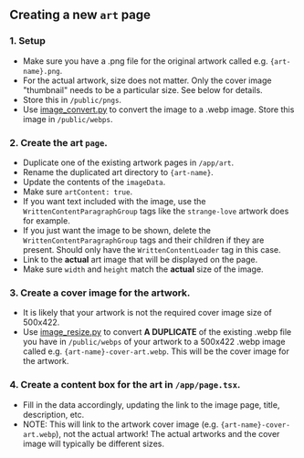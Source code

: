 ## Creating a new `art` page

### 1. Setup

- Make sure you have a .png file for the original artwork called e.g. `{art-name}.png`.
- For the actual artwork, size does not matter. Only the cover image "thumbnail" needs to be a particular size. See below for details.
- Store this in `/public/pngs`.
- Use [image_convert.py](https://github.com/ShaneBonkowski/file-utilities/blob/main/src/file_utilities/image/image_convert.py) to convert the image to a .webp image. Store this image in `/public/webps`.

### 2. Create the art `page`.

- Duplicate one of the existing artwork pages in `/app/art`.
- Rename the duplicated art directory to `{art-name}`.
- Update the contents of the `imageData`.
- Make sure `artContent: true`.
- If you want text included with the image, use the `WrittenContentParagraphGroup` tags like the `strange-love` artwork does for example.
- If you just want the image to be shown, delete the `WrittenContentParagraphGroup` tags and their children if they are present. Should only have the `WrittenContentLoader` tag in this case.
- Link to the **actual** art image that will be displayed on the page.
- Make sure `width` and `height` match the **actual** size of the image.

### 3. Create a cover image for the artwork.

- It is likely that your artwork is not the required cover image size of 500x422.
- Use [image_resize.py](https://github.com/ShaneBonkowski/file-utilities/blob/main/src/file_utilities/image/image_resize.py) to convert **A DUPLICATE** of the existing .webp file you have in `/public/webps` of your artwork to a 500x422 .webp image called e.g. `{art-name}-cover-art.webp`. This will be the cover image for the artwork.

### 4. Create a content box for the art in `/app/page.tsx`.

- Fill in the data accordingly, updating the link to the image page, title, description, etc.
- NOTE: This will link to the artwork cover image (e.g. `{art-name}-cover-art.webp`), not the actual artwork! The actual artworks and the cover image will typically be different sizes.

